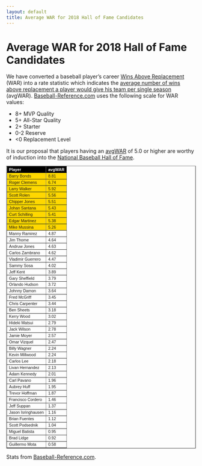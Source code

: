 ```yaml
---
layout: default
title: Average WAR for 2018 Hall of Fame Candidates
---
```

<h1>Average WAR for 2018 Hall of Fame Candidates</h1>
<!--
<div class="meta">November 17, 2017 by TheUmpire</div>
-->
<div class="storycontent post">
<!--
<p><a title="Brad Ausmus" href="https://en.wikipedia.org/wiki/Brad_Ausmus#/media/File:Brad_Ausmus_on_August_1,_2015.jpg" target="_blank"><img style="border-bottom: 0px; border-left: 0px; margin: 0px 0px 10px 10px; display: inline; border-top: 0px; border-right: 0px" title="brad_ausmus" border="0" alt="brad_ausmus" align="right" src="{{ site.url }}{{ site.baseurl }}/assets/images/brad_ausmus.jpg" width="146" height="217" /></a></p>
<p><a href="http://www.baseball-reference.com/players/g/griffke02.shtml">Ken Griffey</a> leads the pack of first-year candidates.</p>
<p><a href="http://www.baseball-reference.com/players/a/ausmubr01.shtml">Brad Ausmus</a> looks to be <a href="{{ site.url }}{{ site.baseurl }}/pages/lenny-harris-for-hall-of-fame-huh.html">this year’s Lenny Harris</a>.</p>
-->
<p>We have converted a baseball player’s career <a href="http://saberlibrary.com/misc/war/">Wins Above Replacement</a> (WAR) into a rate statistic which indicates the <a href="{{ site.url }}{{ site.baseurl }}/pages/avg-war.html">average number of wins above replacement a player would give his team per single season</a> (avgWAR). <a href="http://www.baseball-reference.com">Baseball-Reference.com</a> uses the following scale for WAR values:</p>
<ul>
<li>8+ MVP Quality </li>
<li>5+ All-Star Quality </li>
<li>2+ Starter </li>
<li>0-2 Reserve </li>
<li>&lt;0 Replacement Level </li>
</ul>
<p>It is our proposal that players having an <a href="{{ site.url }}{{ site.baseurl }}/pages/avg-war.html">avgWAR</a> of 5.0 or higher are worthy of induction into the <a href="http://baseballhall.org/">National Baseball Hall of Fame</a>.</p>
<table style="font-family: arial; font-size: 8pt" border="1" cellspacing="1" cellpadding="2" width="250">
<tbody>
<tr style="background-color: #000000; color: #ffffff; font-weight: bold">
<td>Player</td>
<td>avgWAR</td>
</tr>
<tr style="background-color: #ffd700"><td>Barry Bonds</td><td>8.81</td></tr>
<tr style="background-color: #ffd700"><td>Roger Clemens</td><td>6.74</td></tr>
<tr style="background-color: #ffd700"><td>Larry Walker</td><td>5.92</td></tr>
<tr style="background-color: #ffd700"><td>Scott Rolen</td><td>5.56</td></tr>
<tr style="background-color: #ffd700"><td>Chipper Jones</td><td>5.51</td></tr>
<tr style="background-color: #ffd700"><td>Johan Santana</td><td>5.43</td></tr>
<tr style="background-color: #ffd700"><td>Curt Schilling</td><td>5.41</td></tr>
<tr style="background-color: #ffd700"><td>Edgar Martinez</td><td>5.38</td></tr>
<tr style="background-color: #ffd700"><td>Mike Mussina</td><td>5.26</td></tr>
<tr><td>Manny Ramirez</td><td>4.87</td></tr>
<tr><td>Jim Thome</td><td>4.64</td></tr>
<tr><td>Andruw Jones</td><td>4.63</td></tr>
<tr><td>Carlos Zambrano</td><td>4.62</td></tr>
<tr><td>Vladimir Guerrero</td><td>4.47</td></tr>
<tr><td>Sammy Sosa</td><td>4.02</td></tr>
<tr><td>Jeff Kent</td><td>3.89</td></tr>
<tr><td>Gary Sheffield</td><td>3.79</td></tr>
<tr><td>Orlando Hudson</td><td>3.72</td></tr>
<tr><td>Johnny Damon</td><td>3.64</td></tr>
<tr><td>Fred McGriff</td><td>3.45</td></tr>
<tr><td>Chris Carpenter</td><td>3.44</td></tr>
<tr><td>Ben Sheets</td><td>3.18</td></tr>
<tr><td>Kerry Wood</td><td>3.02</td></tr>
<tr><td>Hideki Matsui</td><td>2.79</td></tr>
<tr><td>Jack Wilson</td><td>2.78</td></tr>
<tr><td>Jamie Moyer</td><td>2.57</td></tr>
<tr><td>Omar Vizquel</td><td>2.47</td></tr>
<tr><td>Billy Wagner</td><td>2.24</td></tr>
<tr><td>Kevin Millwood</td><td>2.24</td></tr>
<tr><td>Carlos Lee</td><td>2.18</td></tr>
<tr><td>Livan Hernandez</td><td>2.13</td></tr>
<tr><td>Adam Kennedy</td><td>2.01</td></tr>
<tr><td>Carl Pavano</td><td>1.96</td></tr>
<tr><td>Aubrey Huff</td><td>1.95</td></tr>
<tr><td>Trevor Hoffman</td><td>1.87</td></tr>
<tr><td>Francisco Cordero</td><td>1.46</td></tr>
<tr><td>Jeff Suppan</td><td>1.37</td></tr>
<tr><td>Jason Isringhausen</td><td>1.16</td></tr>
<tr><td>Brian Fuentes</td><td>1.12</td></tr>
<tr><td>Scott Podsednik</td><td>1.04</td></tr>
<tr><td>Miguel Batista</td><td>0.95</td></tr>
<tr><td>Brad Lidge</td><td>0.92</td></tr>
<tr><td>Guillermo Mota</td><td>0.58</td></tr>
</tbody>
</table>
<p>Stats from <a href="https://www.baseball-reference.com/awards/hof_2018.shtml">Baseball-Reference.com</a>.</p>
 
